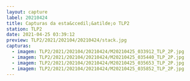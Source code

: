 ```yaml
---
layout: capture
label: 20210424
title: Capturas da esta&ccedil;&atilde;o TLP2
station: TLP2
date: 2021-04-25 03:39:12
preview: TLP2/2021/202104/20210424/stack.jpg
capturas:
  - imagem: TLP2/2021/202104/20210424/M20210425_033912_TLP_2P.jpg
  - imagem: TLP2/2021/202104/20210424/M20210425_035440_TLP_2P.jpg
  - imagem: TLP2/2021/202104/20210424/M20210425_035653_TLP_2P.jpg
  - imagem: TLP2/2021/202104/20210424/M20210425_035852_TLP_2P.jpg
---
```

